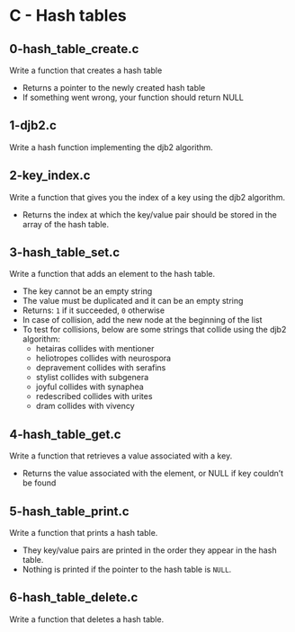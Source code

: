 # C - Hash tables

## 0-hash_table_create.c
Write a function that creates a hash table
- Returns a pointer to the newly created hash table
- If something went wrong, your function should return NULL

## 1-djb2.c
Write a hash function implementing the djb2 algorithm.

## 2-key_index.c
Write a function that gives you the index of a key using the djb2 algorithm.
- Returns the index at which the key/value pair should be stored in the array of the hash table.

## 3-hash_table_set.c
Write a function that adds an element to the hash table.
- The key cannot be an empty string
- The value must be duplicated and it can be an empty string
- Returns: `1` if it succeeded, `0` otherwise
- In case of collision, add the new node at the beginning of the list
- To test for collisions, below are some strings that collide using the djb2 algorithm:
  - hetairas collides with mentioner
  - heliotropes collides with neurospora
  - depravement collides with serafins
  - stylist collides with subgenera
  - joyful collides with synaphea
  - redescribed collides with urites
  - dram collides with vivency

## 4-hash_table_get.c
Write a function that retrieves a value associated with a key.
- Returns the value associated with the element, or NULL if key couldn’t be found

## 5-hash_table_print.c
Write a function that prints a hash table.
- They key/value pairs are printed in the order they appear in the hash table.
- Nothing is printed if the pointer to the hash table is `NULL`.

## 6-hash_table_delete.c
Write a function that deletes a hash table.
